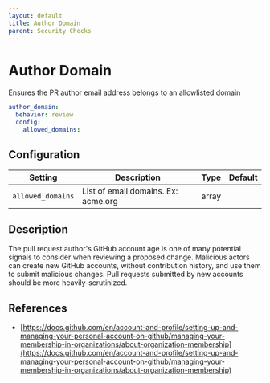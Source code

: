 ```yaml
---
layout: default
title: Author Domain
parent: Security Checks
---
```


# Author Domain
Ensures the PR author email address belongs to an allowlisted domain

```yaml
author_domain:
  behavior: review
  config:
    allowed_domains: 
```

## Configuration

| Setting | Description | Type | Default |
| ------- | ----------- | ---- | ------- |
| `allowed_domains` | List of email domains. Ex: acme.org | array |  |

## Description
The pull request author's GitHub account age is one of many potential signals to consider when reviewing a proposed change. Malicious actors can create new GitHub accounts, without contribution history, and use them to submit malicious changes. Pull requests submitted by new accounts should be more heavily-scrutinized.

## References
* [https://docs.github.com/en/account-and-profile/setting-up-and-managing-your-personal-account-on-github/managing-your-membership-in-organizations/about-organization-membership](https://docs.github.com/en/account-and-profile/setting-up-and-managing-your-personal-account-on-github/managing-your-membership-in-organizations/about-organization-membership)
